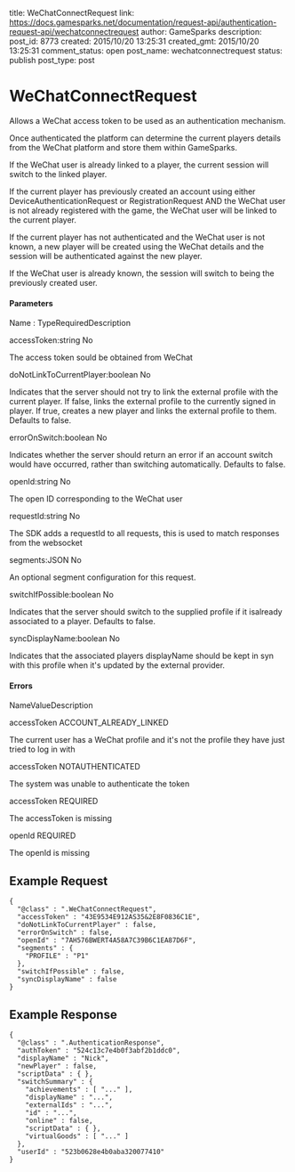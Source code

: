 title: WeChatConnectRequest
link: https://docs.gamesparks.net/documentation/request-api/authentication-request-api/wechatconnectrequest
author: GameSparks
description: 
post_id: 8773
created: 2015/10/20 13:25:31
created_gmt: 2015/10/20 13:25:31
comment_status: open
post_name: wechatconnectrequest
status: publish
post_type: post

<!--Allows a WeChat access token to be used as an authentication mechanism. -->

# WeChatConnectRequest

Allows a WeChat access token to be used as an authentication mechanism.

Once authenticated the platform can determine the current players details from the WeChat platform and store them within GameSparks.

If the WeChat user is already linked to a player, the current session will switch to the linked player.

If the current player has previously created an account using either DeviceAuthenticationRequest or RegistrationRequest AND the WeChat user is not already registered with the game, the WeChat user will be linked to the current player.

If the current player has not authenticated and the WeChat user is not known, a new player will be created using the WeChat details and the session will be authenticated against the new player.

If the WeChat user is already known, the session will switch to being the previously created user.

#### Parameters

Name : TypeRequiredDescription

accessToken:string
No

The access token sould be obtained from WeChat

doNotLinkToCurrentPlayer:boolean
No

Indicates that the server should not try to link the external profile with the current player. If false, links the external profile to the currently signed in player. If true, creates a new player and links the external profile to them. Defaults to false.

errorOnSwitch:boolean
No

Indicates whether the server should return an error if an account switch would have occurred, rather than switching automatically. Defaults to false.

openId:string
No

The open ID corresponding to the WeChat user

requestId:string
No

The SDK adds a requestId to all requests, this is used to match responses from the websocket

segments:JSON
No

An optional segment configuration for this request.

switchIfPossible:boolean
No

Indicates that the server should switch to the supplied profile if it isalready associated to a player. Defaults to false.

syncDisplayName:boolean
No

Indicates that the associated players displayName should be kept in syn with this profile when it's updated by the external provider.

#### Errors

NameValueDescription

accessToken
ACCOUNT_ALREADY_LINKED

The current user has a WeChat profile and it's not the profile they have just tried to log in with

accessToken
NOTAUTHENTICATED

The system was unable to authenticate the token

accessToken
REQUIRED

The accessToken is missing

openId
REQUIRED

The openId is missing

  


## Example Request
    
    
    {
      "@class" : ".WeChatConnectRequest",
      "accessToken" : "43E9534E912AS35&2E8F0836C1E",
      "doNotLinkToCurrentPlayer" : false,
      "errorOnSwitch" : false,
      "openId" : "7AH576BWERT4A58A7C39B6C1EA87D6F",
      "segments" : {
        "PROFILE" : "P1"
      },
      "switchIfPossible" : false,
      "syncDisplayName" : false
    }

## Example Response
    
    
    {
      "@class" : ".AuthenticationResponse",
      "authToken" : "524c13c7e4b0f3abf2b1ddc0",
      "displayName" : "Nick",
      "newPlayer" : false,
      "scriptData" : { },
      "switchSummary" : {
        "achievements" : [ "..." ],
        "displayName" : "...",
        "externalIds" : "...",
        "id" : "...",
        "online" : false,
        "scriptData" : { },
        "virtualGoods" : [ "..." ]
      },
      "userId" : "523b0628e4b0aba320077410"
    }